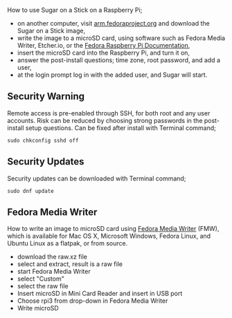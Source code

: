 How to use Sugar on a Stick on a Raspberry Pi;

-   on another computer, visit [arm.fedoraproject.org](https://arm.fedoraproject.org/) and download the Sugar on a Stick image,
-   write the image to a microSD card, using software such as Fedora Media Writer, Etcher.io, or the [Fedora Raspberry Pi Documentation](https://fedoraproject.org/wiki/Architectures/ARM/Raspberry_Pi),
-   insert the microSD card into the Raspberry Pi, and turn it on,
-   answer the post-install questions; time zone, root password, and add a user,
-   at the login prompt log in with the added user, and Sugar will start.

Security Warning
----------------

Remote access is pre-enabled through SSH, for both root and any user accounts. Risk can be reduced by choosing strong passwords in the post-install setup questions. Can be fixed after install with Terminal command;

`sudo chkconfig sshd off`

Security Updates
----------------

Security updates can be downloaded with Terminal command;

`sudo dnf update`

Fedora Media Writer
-------------------

How to write an image to microSD card using [Fedora Media Writer](https://github.com/MartinBriza/MediaWriter/releases) (FMW), which is available for Mac OS X, Microsoft Windows, Fedora Linux, and Ubuntu Linux as a flatpak, or from source.

-   download the raw.xz file
-   select and extract, result is a raw file
-   start Fedora Media Writer
-   select "Custom"
-   select the raw file
-   Insert microSD in Mini Card Reader and insert in USB port
-   Choose rpi3 from drop-down in Fedora Media Writer
-   Write microSD
